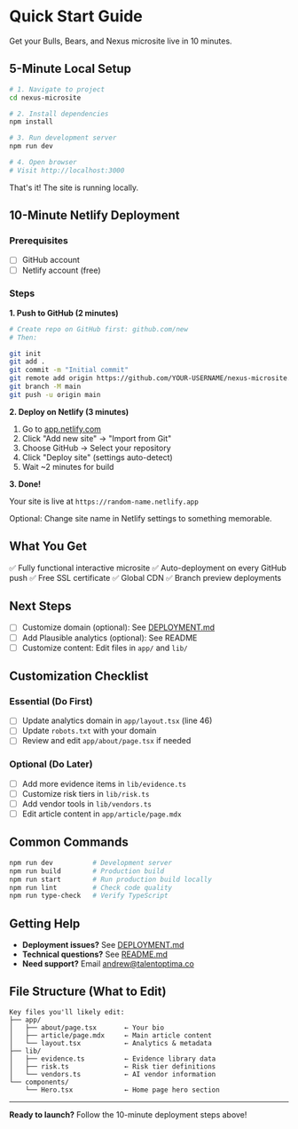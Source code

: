 # Quick Start Guide

Get your Bulls, Bears, and Nexus microsite live in 10 minutes.

## 5-Minute Local Setup

```bash
# 1. Navigate to project
cd nexus-microsite

# 2. Install dependencies
npm install

# 3. Run development server
npm run dev

# 4. Open browser
# Visit http://localhost:3000
```

That's it! The site is running locally.

## 10-Minute Netlify Deployment

### Prerequisites
- [ ] GitHub account
- [ ] Netlify account (free)

### Steps

**1. Push to GitHub (2 minutes)**

```bash
# Create repo on GitHub first: github.com/new
# Then:

git init
git add .
git commit -m "Initial commit"
git remote add origin https://github.com/YOUR-USERNAME/nexus-microsite.git
git branch -M main
git push -u origin main
```

**2. Deploy on Netlify (3 minutes)**

1. Go to [app.netlify.com](https://app.netlify.com)
2. Click "Add new site" → "Import from Git"
3. Choose GitHub → Select your repository
4. Click "Deploy site" (settings auto-detect)
5. Wait ~2 minutes for build

**3. Done!**

Your site is live at `https://random-name.netlify.app`

Optional: Change site name in Netlify settings to something memorable.

## What You Get

✅ Fully functional interactive microsite
✅ Auto-deployment on every GitHub push
✅ Free SSL certificate
✅ Global CDN
✅ Branch preview deployments

## Next Steps

- [ ] Customize domain (optional): See [DEPLOYMENT.md](DEPLOYMENT.md)
- [ ] Add Plausible analytics (optional): See README
- [ ] Customize content: Edit files in `app/` and `lib/`

## Customization Checklist

### Essential (Do First)
- [ ] Update analytics domain in `app/layout.tsx` (line 46)
- [ ] Update `robots.txt` with your domain
- [ ] Review and edit `app/about/page.tsx` if needed

### Optional (Do Later)
- [ ] Add more evidence items in `lib/evidence.ts`
- [ ] Customize risk tiers in `lib/risk.ts`
- [ ] Add vendor tools in `lib/vendors.ts`
- [ ] Edit article content in `app/article/page.mdx`

## Common Commands

```bash
npm run dev          # Development server
npm run build        # Production build
npm run start        # Run production build locally
npm run lint         # Check code quality
npm run type-check   # Verify TypeScript
```

## Getting Help

- **Deployment issues?** See [DEPLOYMENT.md](DEPLOYMENT.md)
- **Technical questions?** See [README.md](README.md)
- **Need support?** Email andrew@talentoptima.co

## File Structure (What to Edit)

```
Key files you'll likely edit:
├── app/
│   ├── about/page.tsx       ← Your bio
│   ├── article/page.mdx     ← Main article content
│   └── layout.tsx           ← Analytics & metadata
├── lib/
│   ├── evidence.ts          ← Evidence library data
│   ├── risk.ts              ← Risk tier definitions
│   └── vendors.ts           ← AI vendor information
└── components/
    └── Hero.tsx             ← Home page hero section
```

---

**Ready to launch?** Follow the 10-minute deployment steps above!
